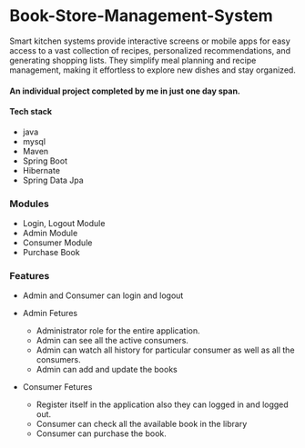 # Book-Store-Management-System
Smart kitchen systems provide interactive screens or mobile apps for easy access to a vast collection of recipes, personalized recommendations, and generating shopping lists. They simplify meal planning and recipe management, making it effortless to explore new dishes and stay organized.
#### An individual project completed by me in just one day span.

#### Tech stack
<ul>
  <li>java</li>
  <li>mysql</li>
  <li>Maven</li>
  <li>Spring Boot</li>
  <li>Hibernate</li>
  <li>Spring Data Jpa</li>
</ul>



### Modules
<ul>
<li>Login, Logout Module</li>
<li>Admin Module</li>
<li>Consumer Module</li>
<li>Purchase Book</li>
</ul>

### Features
<ul>
  <li>Admin and Consumer can login and logout</li>
  <li>
    <p>Admin Fetures</p>
    <ul>
      <li>Administrator role for the entire application.</li>
      <li>Admin can see all the active consumers.</li>
      <li>Admin can watch all history for particular consumer as well as all the consumers.</li>
      <li>Admin can add and update the books</li>
    </ul>
  </li>
  <li>
    <p>Consumer Fetures</p>
    <ul>
      <li>Register itself in the application also they can logged in and logged out.</li>
      <li>Consumer can check all the available book in the library</li>
      <li>Consumer can purchase the book.</li>
    </ul>
  </li>
</ul>

